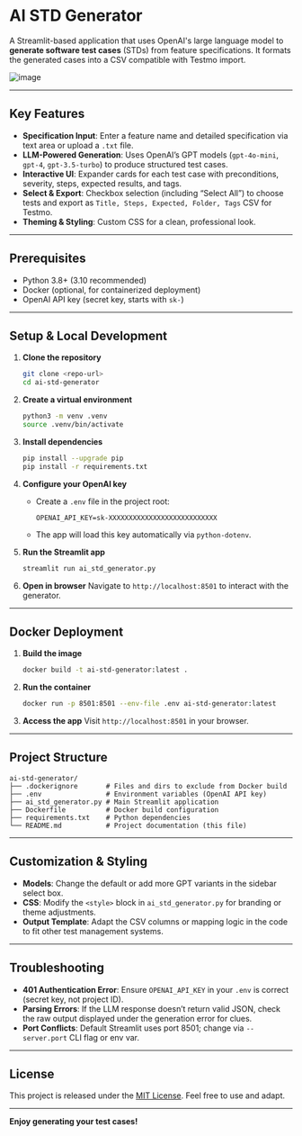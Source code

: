 # AI STD Generator

A Streamlit-based application that uses OpenAI's large language model 
to **generate software test cases** (STDs) from feature specifications. 
It formats the generated cases into a CSV compatible with Testmo import.

![image](https://github.com/user-attachments/assets/e6ac8f72-0db3-4ae5-bae7-d130bd9810f1)


---

## Key Features

- **Specification Input**: Enter a feature name and detailed specification via text area or upload a `.txt` file.
- **LLM-Powered Generation**: Uses OpenAI’s GPT models (`gpt-4o-mini`, `gpt-4`, `gpt-3.5-turbo`) to produce structured test cases.
- **Interactive UI**: Expander cards for each test case with preconditions, severity, steps, expected results, and tags.
- **Select & Export**: Checkbox selection (including “Select All”) to choose tests and export as `Title, Steps, Expected, Folder, Tags` CSV for Testmo.
- **Theming & Styling**: Custom CSS for a clean, professional look.

---

## Prerequisites

- Python 3.8+ (3.10 recommended)
- Docker (optional, for containerized deployment)
- OpenAI API key (secret key, starts with `sk-`)

---

## Setup & Local Development

1. **Clone the repository**
   ```bash
   git clone <repo-url>
   cd ai-std-generator
   ```

2. **Create a virtual environment**
   ```bash
   python3 -m venv .venv
   source .venv/bin/activate
   ```

3. **Install dependencies**
   ```bash
   pip install --upgrade pip
   pip install -r requirements.txt
   ```

4. **Configure your OpenAI key**
   - Create a `.env` file in the project root:
     ```dotenv
     OPENAI_API_KEY=sk-XXXXXXXXXXXXXXXXXXXXXXXXXXX
     ```
   - The app will load this key automatically via `python-dotenv`.

5. **Run the Streamlit app**
   ```bash
   streamlit run ai_std_generator.py
   ```

6. **Open in browser**
   Navigate to `http://localhost:8501` to interact with the generator.

---

## Docker Deployment

1. **Build the image**
   ```bash
   docker build -t ai-std-generator:latest .
   ```

2. **Run the container**
   ```bash
   docker run -p 8501:8501 --env-file .env ai-std-generator:latest
   ```

3. **Access the app**
   Visit `http://localhost:8501` in your browser.

---

## Project Structure

```
ai-std-generator/
├── .dockerignore       # Files and dirs to exclude from Docker build
├── .env                # Environment variables (OpenAI API key)
├── ai_std_generator.py # Main Streamlit application
├── Dockerfile          # Docker build configuration
├── requirements.txt    # Python dependencies
└── README.md           # Project documentation (this file)
```

---

## Customization & Styling

- **Models**: Change the default or add more GPT variants in the sidebar select box.
- **CSS**: Modify the `<style>` block in `ai_std_generator.py` for branding or theme adjustments.
- **Output Template**: Adapt the CSV columns or mapping logic in the code to fit other test management systems.

---

## Troubleshooting

- **401 Authentication Error**: Ensure `OPENAI_API_KEY` in your `.env` is correct (secret key, not project ID).
- **Parsing Errors**: If the LLM response doesn’t return valid JSON, check the raw output displayed under the generation error for clues.
- **Port Conflicts**: Default Streamlit uses port 8501; change via `--server.port` CLI flag or env var.

---

## License

This project is released under the [MIT License](LICENSE). Feel free to use and adapt.

---

**Enjoy generating your test cases!**
